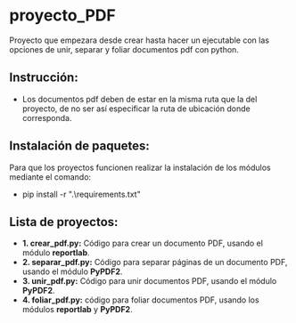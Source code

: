 # proyecto_PDF
Proyecto que empezara desde crear hasta hacer un ejecutable con las opciones de unir, separar y foliar documentos pdf  con python.
## Instrucción:
* Los documentos pdf deben de estar en la misma ruta que la del proyecto, de no ser así especificar la ruta de ubicación donde corresponda.
## Instalación de paquetes:
Para que los proyectos funcionen realizar la instalación de los módulos mediante el comando:
* pip install -r ".\requirements.txt"
## Lista de proyectos:
* **1. crear_pdf.py:** Código para crear un documento PDF, usando el módulo **reportlab**.
* **2. separar_pdf.py:** Código para separar páginas de un documento PDF, usando el módulo **PyPDF2**.
* **3. unir_pdf.py:** Código para unir documentos PDF, usando el módulo **PyPDF2**.
* **4. foliar_pdf.py:** código para foliar documentos PDF, usando los módulos **reportlab** y **PyPDF2**.


